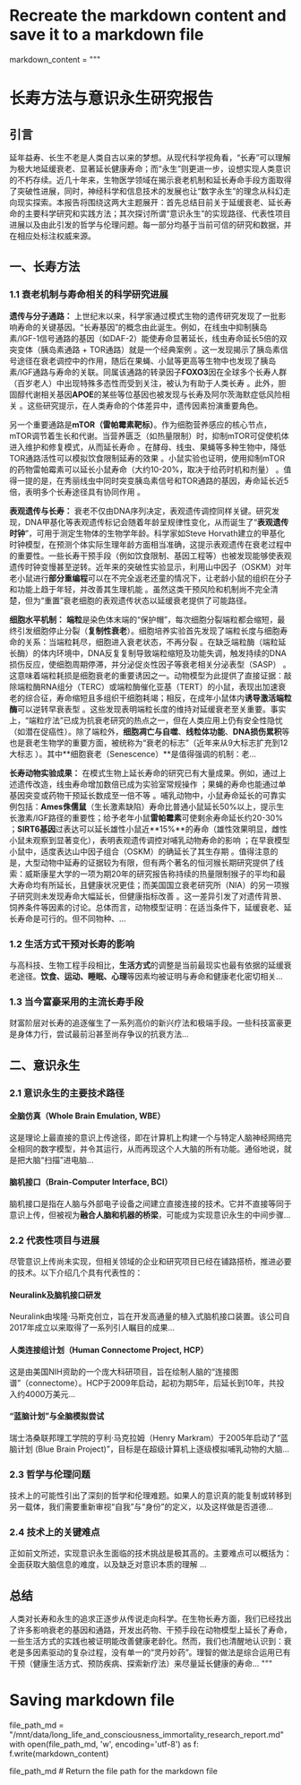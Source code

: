 # Recreate the markdown content and save it to a markdown file
markdown_content = """
# 长寿方法与意识永生研究报告

## 引言
延年益寿、长生不老是人类自古以来的梦想。从现代科学视角看，“长寿”可以理解为极大地延缓衰老、显著延长健康寿命；而“永生”则更进一步，设想实现人类意识的不朽存续。近几十年来，生物医学领域在揭示衰老机制和延长寿命手段方面取得了突破性进展，同时，神经科学和信息技术的发展也让“数字永生”的理念从科幻走向现实探索。本报告将围绕这两大主题展开：首先总结目前关于延缓衰老、延长寿命的主要科学研究和实践方法；其次探讨所谓“意识永生”的实现路径、代表性项目进展以及由此引发的哲学与伦理问题。每一部分均基于当前可信的研究和数据，并在相应处标注权威来源。

## 一、长寿方法

### 1.1 衰老机制与寿命相关的科学研究进展

**遗传与分子通路：** 上世纪末以来，科学家通过模式生物的遗传研究发现了一批影响寿命的关键基因。“长寿基因”的概念由此诞生。例如，在线虫中抑制胰岛素/IGF-1信号通路的基因（如DAF-2）能使寿命显著延长，线虫寿命延长5倍的双突变体（胰岛素通路 + TOR通路）就是一个经典案例 。这一发现揭示了胰岛素信号途径在衰老调控中的作用，随后在果蝇、小鼠等更高等生物中也发现了胰岛素/IGF通路与寿命的关联。同属该通路的转录因子**FOXO3**因在全球多个长寿人群（百岁老人）中出现特殊多态性而受到关注，被认为有助于人类长寿 。此外，胆固醇代谢相关基因**APOE**的某些等位基因也被发现与长寿及阿尔茨海默症低风险相关 。这些研究提示，在人类寿命的个体差异中，遗传因素扮演重要角色。

另一个重要通路是**mTOR（雷帕霉素靶标）**。作为细胞营养感应的核心节点，mTOR调节着生长和代谢。当营养匮乏（如热量限制）时，抑制mTOR可促使机体进入维护和修复模式，从而延长寿命 。在酵母、线虫、果蝇等多种生物中，降低TOR通路活性可以模拟饮食限制延寿的效果 。小鼠实验也证明，使用抑制mTOR的药物雷帕霉素可以延长小鼠寿命（大约10-20%，取决于给药时机和剂量） 。值得一提的是，在秀丽线虫中同时突变胰岛素信号和TOR通路的基因，寿命延长近5倍，表明多个长寿途径具有协同作用 。

**表观遗传与长寿：** 衰老不仅由DNA序列决定，表观遗传调控同样关键。研究发现，DNA甲基化等表观遗传标记会随着年龄呈规律性变化，从而诞生了“**表观遗传时钟**”，可用于测定生物体的生物学年龄。科学家如Steve Horvath建立的甲基化时钟模型，在预测个体实际生理年龄方面相当准确，这提示表观遗传在衰老过程中的重要性。一些长寿干预手段（例如饮食限制、基因工程等）也被发现能够使表观遗传时钟变慢甚至逆转。近年来的突破性实验显示，利用山中因子（OSKM）对年老小鼠进行**部分重编程**可以在不完全返老还童的情况下，让老龄小鼠的组织在分子和功能上趋于年轻，并改善其生理机能  。虽然这类干预风险和机制尚不完全清楚，但为“重置”衰老细胞的表观遗传状态以延缓衰老提供了可能路径。

**细胞水平机制：** **端粒**是染色体末端的“保护帽”，每次细胞分裂端粒都会缩短，最终引发细胞停止分裂（**复制性衰老**）。细胞培养实验首先发现了端粒长度与细胞寿命的关系：当端粒耗尽，细胞进入衰老状态，不再分裂 。在缺乏端粒酶（端粒延长酶）的体内环境中，DNA反复复制导致端粒缩短及功能失调，触发持续的DNA损伤反应，使细胞周期停滞，并分泌促炎性因子等衰老相关分泌表型（SASP） 。这意味着端粒耗损是细胞衰老的重要诱因之一。动物模型为此提供了直接证据：敲除端粒酶RNA组分（TERC）或端粒酶催化亚基（TERT）的小鼠，表现出加速衰老的综合征，寿命缩短且多组织干细胞耗竭；相反，在成年小鼠体内**诱导激活端粒酶**可以逆转早衰表型 。这些发现表明端粒长度的维持对延缓衰老至关重要。事实上，“端粒疗法”已成为抗衰老研究的热点之一，但在人类应用上仍有安全性隐忧（如潜在促癌性）。除了端粒外，**细胞凋亡与自噬**、**线粒体功能**、**DNA损伤累积**等也是衰老生物学的重要方面，被统称为“衰老的标志”（近年来从9大标志扩充到12大标志  ）。其中**细胞衰老（Senescence）**是值得强调的机制：老...

**长寿动物实验成果：** 在模式生物上延长寿命的研究已有大量成果。例如，通过上述遗传改造，线虫寿命增加数倍已成为实验室常规操作 ；果蝇的寿命也能通过单基因突变或药物干预延长数成至一倍不等 。哺乳动物中，小鼠寿命延长的可靠实例包括：**Ames侏儒鼠**（生长激素缺陷）寿命比普通小鼠延长50%以上，提示生长激素/IGF路径的重要性；给予老年小鼠**雷帕霉素**可使剩余寿命延长约20-30% ；**SIRT6基因**过表达可以延长雄性小鼠近**15%**的寿命（雄性效果明显，雌性小鼠未观察到显著变化），表明表观遗传调控对哺乳动物寿命的影响 ；在早衰模型小鼠中，适度表达山中因子组合（OSKM）的确延长了其生存期  。值得注意的是，大型动物中延寿的证据较为有限，但有两个著名的恒河猴长期研究提供了线索：威斯康星大学的一项为期20年的研究报告称持续的热量限制猴子的平均和最大寿命均有所延长，且健康状况更佳；而美国国立衰老研究所（NIA）的另一项猴子研究则未发现寿命大幅延长，但健康指标改善 。这一差异引发了对遗传背景、饲养条件等因素的讨论。总体而言，动物模型证明：在适当条件下，延缓衰老、延长寿命是可行的。但不同物种、...

### 1.2 生活方式干预对长寿的影响

与高科技、生物工程手段相比，**生活方式**的调整是当前最现实也最有依据的延缓衰老途径。**饮食、运动、睡眠、心理**等因素均被证明与寿命和健康老化密切相关...

### 1.3 当今富豪采用的主流长寿手段

财富阶层对长寿的追逐催生了一系列高价的新兴疗法和极端手段。一些科技富豪更是身体力行，尝试最前沿甚至尚存争议的抗衰方法...

## 二、意识永生

### 2.1 意识永生的主要技术路径

#### 全脑仿真（Whole Brain Emulation, WBE）
这是理论上最直接的意识上传途径，即在计算机上构建一个与特定人脑神经网络完全相同的数字模型，并令其运行，从而再现这个人大脑的所有功能。通俗地说，就是把大脑“扫描”进电脑...

#### 脑机接口（Brain-Computer Interface, BCI）
脑机接口是指在人脑与外部电子设备之间建立直接连接的技术。它并不直接等同于意识上传，但被视为**融合人脑和机器的桥梁**，可能成为实现意识永生的中间步骤...

### 2.2 代表性项目与进展

尽管意识上传尚未实现，但相关领域的企业和研究项目已经在铺路搭桥，推进必要的技术。以下介绍几个具有代表性的：

#### Neuralink及脑机接口研发
Neuralink由埃隆·马斯克创立，旨在开发高通量的植入式脑机接口装置。该公司自2017年成立以来取得了一系列引人瞩目的成果...

#### 人类连接组计划（Human Connectome Project, HCP）
这是由美国NIH资助的一个庞大科研项目，旨在绘制人脑的“连接图谱”（connectome）。HCP于2009年启动，起初为期5年，后延长到10年，共投入约4000万美元...

#### “蓝脑计划”与全脑模拟尝试
瑞士洛桑联邦理工学院的亨利·马克拉姆（Henry Markram）于2005年启动了“蓝脑计划 (Blue Brain Project)”，目标是在超级计算机上逐级模拟哺乳动物的大脑...

### 2.3 哲学与伦理问题

技术上的可能性引出了深刻的哲学和伦理难题。如果人的意识真的能复制或转移到另一载体，我们需要重新审视“自我”与“身份”的定义，以及这样做是否道德...

### 2.4 技术上的关键难点

正如前文所述，实现意识永生面临的技术挑战是极其高的。主要难点可以概括为：全面获取大脑信息的难度，以及缺乏对意识本质的理解 ...

## 总结

人类对长寿和永生的追求正逐步从传说走向科学。在生物长寿方面，我们已经找出了许多影响衰老的基因和通路，开发出药物、干预手段在动物模型上延长了寿命，一些生活方式的实践也被证明能改善健康老龄化。然而，我们也清醒地认识到：衰老是多因素驱动的复杂过程，没有单一的“灵丹妙药”。理智的做法是综合运用已有干预（健康生活方式、预防疾病、探索新疗法）来尽量延长健康的寿命...
"""

# Saving markdown file
file_path_md = "/mnt/data/long_life_and_consciousness_immortality_research_report.md"
with open(file_path_md, 'w', encoding='utf-8') as f:
    f.write(markdown_content)

file_path_md  # Return the file path for the markdown file
